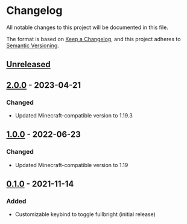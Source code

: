 # Changelog
All notable changes to this project will be documented in this file.

The format is based on [Keep a Changelog](https://keepachangelog.com/en/1.0.0/),
and this project adheres to [Semantic Versioning](https://semver.org/spec/v2.0.0.html).

## [Unreleased]

## [2.0.0] - 2023-04-21
### Changed
- Updated Minecraft-compatible version to 1.19.3

## [1.0.0] - 2022-06-23
### Changed
- Updated Minecraft-compatible version to 1.19

## [0.1.0] - 2021-11-14
### Added
- Customizable keybind to toggle fullbright (initial release)

[Unreleased]: https://github.com/jensbrks/fullbright-fabric/compare/v2.0.0...HEAD
[2.0.0]: https://github.com/jensbrks/fullbright-fabric/compare/v1.0.0...v2.0.0
[1.0.0]: https://github.com/jensbrks/fullbright-fabric/compare/v0.1.0...v1.0.0
[0.1.0]: https://github.com/jensbrks/fullbright-fabric/releases/tag/v0.1.0
